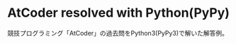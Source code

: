 <h1>AtCoder resolved with Python(PyPy)</h1>
<p>
  競技プログラミング「AtCoder」の過去問をPython3(PyPy3)で解いた解答例。
</p>

